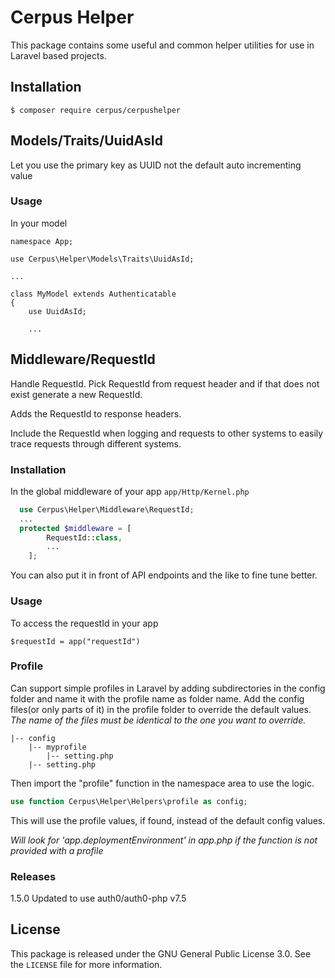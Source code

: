 # Cerpus Helper

This package contains some useful and common helper utilities for use in Laravel based projects.

## Installation

~~~
$ composer require cerpus/cerpushelper
~~~

## Models/Traits/UuidAsId
Let you use the primary key as UUID not the default auto incrementing value

### Usage
In your model
```$php
namespace App;

use Cerpus\Helper\Models\Traits\UuidAsId;

...

class MyModel extends Authenticatable
{
    use UuidAsId;

    ...
```

## Middleware/RequestId
Handle RequestId. Pick RequestId from request header and if that does not exist generate a new RequestId.

Adds the RequestId to response headers.

Include the RequestId when logging and requests to other systems to easily trace requests through different systems.

### Installation
In the global middleware of your app  `app/Http/Kernel.php`
```php
  use Cerpus\Helper\Middleware\RequestId;
  ...
  protected $middleware = [
        RequestId::class,
        ...
    ];
```

You can also put it in front of API endpoints and the like to fine tune better.

### Usage
To access the requestId in your app

`$requestId = app("requestId")`

### Profile
Can support simple profiles in Laravel by adding subdirectories in the config folder and name it with the profile name as folder name.
Add the config files(or only parts of it) in the profile folder to override the default values.
_The name of the files must be identical to the one you want to override._
```
|-- config
    |-- myprofile
        |-- setting.php
    |-- setting.php
```

Then import the "profile" function in the namespace area to use the logic.
```php
use function Cerpus\Helper\Helpers\profile as config;
```
This will use the profile values, if found, instead of the default config values.

*Will look for 'app.deploymentEnvironment' in app.php if the function is not provided with a profile*

### Releases
1.5.0 Updated to use auth0/auth0-php v7.5

## License

This package is released under the GNU General Public License 3.0. See the
`LICENSE` file for more information.
